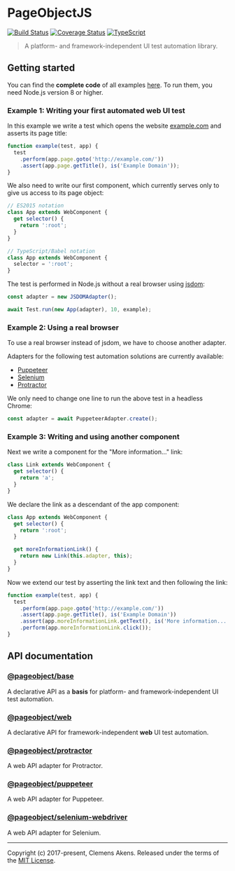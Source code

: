 # PageObjectJS

[![Build Status][badge-travis-image]][badge-travis-link]
[![Coverage Status][badge-coveralls-image]][badge-coveralls-link]
[![TypeScript][badge-typescript-image]][badge-typescript-link]

> A platform- and framework-independent UI test automation library.

## Getting started

You can find the **complete code** of all examples [here](https://github.com/clebert/pageobject/blob/master/docs/examples/).
To run them, you need Node.js version 8 or higher.

### Example 1: Writing your first automated web UI test

In this example we write a test which opens the website [example.com](http://example.com/) and asserts its page title:

```js
function example(test, app) {
  test
    .perform(app.page.goto('http://example.com/'))
    .assert(app.page.getTitle(), is('Example Domain'));
}
```

We also need to write our first component, which currently serves only to give us access to its page object:

```js
// ES2015 notation
class App extends WebComponent {
  get selector() {
    return ':root';
  }
}
```

```js
// TypeScript/Babel notation
class App extends WebComponent {
  selector = ':root';
}
```

The test is performed in Node.js without a real browser using [jsdom][external-jsdom]:

```js
const adapter = new JSDOMAdapter();

await Test.run(new App(adapter), 10, example);
```

### Example 2: Using a real browser

To use a real browser instead of jsdom, we have to choose another adapter.

Adapters for the following test automation solutions are currently available:

* [Puppeteer][internal-api-puppeteer]
* [Selenium][internal-api-selenium-webdriver]
* [Protractor][internal-api-protractor]

We only need to change one line to run the above test in a headless Chrome:

```js
const adapter = await PuppeteerAdapter.create();
```

### Example 3: Writing and using another component

Next we write a component for the "More information..." link:

```js
class Link extends WebComponent {
  get selector() {
    return 'a';
  }
}
```

We declare the link as a descendant of the app component:

```js
class App extends WebComponent {
  get selector() {
    return ':root';
  }

  get moreInformationLink() {
    return new Link(this.adapter, this);
  }
}
```

Now we extend our test by asserting the link text and then following the link:

```js
function example(test, app) {
  test
    .perform(app.page.goto('http://example.com/'))
    .assert(app.page.getTitle(), is('Example Domain'))
    .assert(app.moreInformationLink.getText(), is('More information...'))
    .perform(app.moreInformationLink.click());
}
```

## API documentation

### [@pageobject/base][internal-api-base]

A declarative API as a **basis** for platform- and framework-independent UI test automation.

### [@pageobject/web][internal-api-web]

A declarative API for framework-independent **web** UI test automation.

### [@pageobject/protractor][internal-api-protractor]

A web API adapter for Protractor.

### [@pageobject/puppeteer][internal-api-puppeteer]

A web API adapter for Puppeteer.

### [@pageobject/selenium-webdriver][internal-api-selenium-webdriver]

A web API adapter for Selenium.

---

Copyright (c) 2017-present, Clemens Akens. Released under the terms of the [MIT License][internal-license].

[badge-coveralls-image]: https://coveralls.io/repos/github/clebert/pageobject/badge.svg?branch=master
[badge-coveralls-link]: https://coveralls.io/github/clebert/pageobject?branch=master
[badge-travis-image]: https://travis-ci.org/clebert/pageobject.svg?branch=master
[badge-travis-link]: https://travis-ci.org/clebert/pageobject
[badge-typescript-image]: https://img.shields.io/badge/TypeScript-ready-blue.svg
[badge-typescript-link]: https://www.typescriptlang.org/
[external-jsdom]: https://github.com/jsdom/jsdom
[internal-api-base]: https://pageobject.js.org/api/base/
[internal-api-protractor]: https://pageobject.js.org/api/protractor/
[internal-api-puppeteer]: https://pageobject.js.org/api/puppeteer/
[internal-api-selenium-webdriver]: https://pageobject.js.org/api/selenium-webdriver/
[internal-api-web]: https://pageobject.js.org/api/web/
[internal-license]: https://github.com/clebert/pageobject/blob/master/LICENSE
